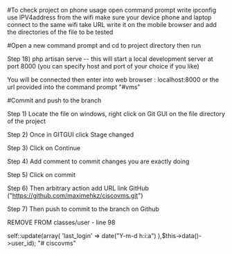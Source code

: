 
#To check project on phone usage
open command prompt
write ipconfig
use IPV4address from the wifi
make sure your device phone and laptop connect to the same wifi
take URL write it on the mobile browser and add the directories of the file to be tested

#Open a new command prompt and cd to project directory then run

Step 18) php artisan serve -- this will start a local development server at port 8000 (you can specify host and port of your choice if you like)

You will be connected then enter into web browser : localhost:8000 or the url provided into the command prompt
"#vms"

#Commit and push to the branch


Step 1) Locate the file on windows, right click on Git GUI on the file directory of the project

Step 2) Once in GITGUI click Stage changed

Step 3) Click on Continue

Step 4) Add comment to commit changes you are exactly doing

Step 5) Click on commit

Step 6) Then arbitrary action add URL link GitHub  ("https://github.com/maximehkz/ciscovms.git")

Step 7) Then push to commit to the branch on Github


REMOVE FROM classes/user - line 98


self::update(array(
							'last_login' => date("Y-m-d h:i:a")
						),$this->data()->user_id);
"# ciscovms"

